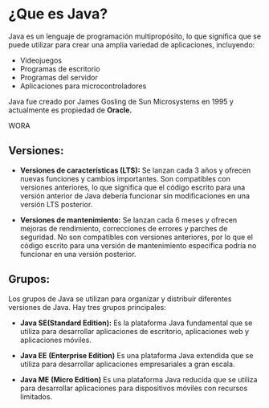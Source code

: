# ¿Que es Java?
Java es un lenguaje de programación multipropósito, lo que significa que se puede utilizar para crear una amplia variedad de aplicaciones, incluyendo:

* Videojuegos
* Programas de escritorio
* Programas del servidor
* Aplicaciones para microcontroladores
  
Java fue creado por James Gosling de Sun Microsystems en 1995 y actualmente es propiedad de **Oracle.**

WORA

## Versiones:

* **Versiones de características (LTS):** Se lanzan cada 3 años y ofrecen nuevas funciones y cambios importantes. Son compatibles con versiones anteriores, lo que significa que el código escrito para una versión anterior de Java debería funcionar sin modificaciones en una versión LTS posterior.
  
* **Versiones de mantenimiento:** Se lanzan cada 6 meses y ofrecen mejoras de rendimiento, correcciones de errores y parches de seguridad. No son compatibles con versiones anteriores, por lo que el código escrito para una versión de mantenimiento específica podría no funcionar en una versión posterior.

## Grupos:
Los grupos de Java se utilizan para organizar y distribuir diferentes versiones de Java. Hay tres grupos principales:
  
* **Java SE(Standard Edition):** Es la plataforma Java fundamental que se utiliza para desarrollar aplicaciones de escritorio, aplicaciones web y aplicaciones móviles.
  
* **Java EE (Enterprise Edition)** Es una plataforma Java extendida que se utiliza para desarrollar aplicaciones empresariales a gran escala.
  
* **Java ME (Micro Edition)** Es una plataforma Java reducida que se utiliza para desarrollar aplicaciones para dispositivos móviles con recursos limitados.
